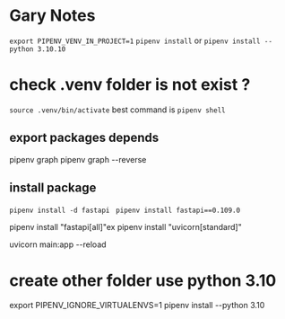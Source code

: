 

# Gary Notes
`export PIPENV_VENV_IN_PROJECT=1`
`pipenv install`
or
`pipenv install --python 3.10.10`

# check .venv folder is not exist ?
`source .venv/bin/activate`
best command is
`pipenv shell`

## export packages depends
pipenv graph
pipenv graph --reverse

## install package
`pipenv install -d fastapi `
`pipenv install fastapi==0.109.0`

pipenv install "fastapi[all]"ex
pipenv install "uvicorn[standard]"

uvicorn main:app --reload

# create other folder use python 3.10
export PIPENV_IGNORE_VIRTUALENVS=1
pipenv install --python 3.10
